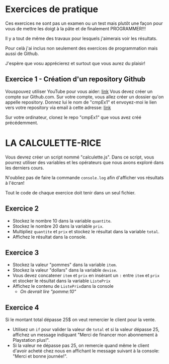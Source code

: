 # Exercices de pratique

Ces exercices ne sont pas un examen ou un test mais plutôt une façon pour vous de mettre les doigt à la pâte et de finalement PROGRAMMER!!!

Il y a tout de même des travaux pour lesquels j'aimerais voir les résultats.

Pour celà j'ai inclus non seulement des exercices de programmation mais aussi de Github.

J'espère que vosu apprécierez et surtout que vous aurez du plaisir!

## Exercice 1 - Création d'un repository Github

Vouspouvez utiliser YouTube pour vous aider: [link](https://www.youtube.com/results?search_query=cr%C3%A9er+un+repo+sur+github)
Vous devez créer un compte sur Github.com.
Sur votre compte, vous allez créer un dossier qu'on appelle repository.  Donnez lui le nom de "cmpEx1" et envoyez-moi le lien vers votre repository via email à cette adresse: [link](https://classroom.google.com/u/0/c/MTExMjA2NDM2MjNa/a/MTUzNzIyNzY0MzRa/details)

Sur votre ordinateur, clonez le repo "cmpEx1" que vous avez créé précédemment.

# LA CALCULETTE-RICE

Vous devrez créer un script nommé "calculette.js".
Dans ce script, vous pourrez utiliser des variables et les opérateurs que nous avons exploré dans les derniers cours.

N'oubliez pas de faire la commande `console.log` afin d'afficher vos résultats à l'écran!

Tout le code de chaque exercice doit tenir dans un seul fichier.

## Exercice 2

* Stockez le nombre 10 dans la variable `quantite`.
* Stockez le nombre 20 dans la variable `prix`.
* Multipliez `quantite` et `prix` et stockez le résultat dans la variable `total`.
* Affichez le résultat dans la console.

## Exercice 3

* Stockez la valeur "pommes" dans la variable `item`.
* Stockez la valeur "dollars" dans la variable `devise`.
* Vous devez concatener `item` et `prix` en insérant un `:` entre `item` et `prix` et stocker le résultat dans la variable `ListePrix`
* Affichez le contenu de `ListePrix`dans la console  
    + _On devrait lire "pomme:10"_

## Exercice 4
Si le montant total dépasse 25$ on veut remercier le client pour la vente.

* Utilisez un `if` pour valider la valeur de `total` et si la valeur dépasse 25, affichez un message indiquant "Merci de financer mon abonnement à Playstation plus!".
* Si la valeur ne dépasse pas 25, on remercie quand même le client d'avoir acheté chez nous en affichant le message suivant à la console: "Merci et bonne journée!".


